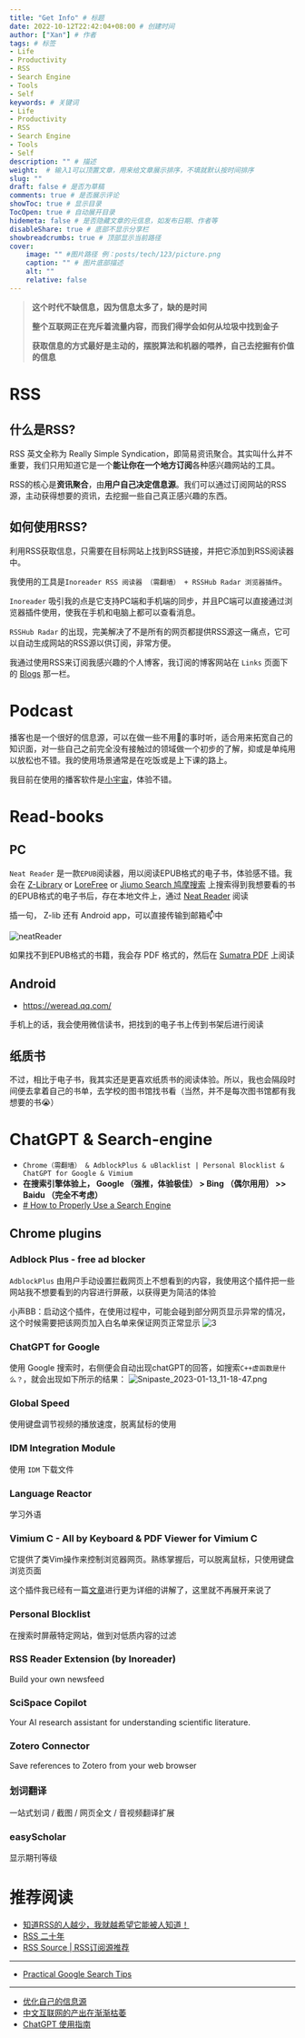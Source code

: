 ```yaml
---
title: "Get Info" # 标题
date: 2022-10-12T22:42:04+08:00 # 创建时间
author: ["Xan"] # 作者
tags: # 标签
- Life 
- Productivity
- RSS
- Search Engine
- Tools
- Self
keywords: # 关键词
- Life 
- Productivity
- RSS
- Search Engine
- Tools
- Self
description: "" # 描述
weight:  # 输入1可以顶置文章，用来给文章展示排序，不填就默认按时间排序
slug: ""
draft: false # 是否为草稿
comments: true # 是否展示评论
showToc: true # 显示目录
TocOpen: true # 自动展开目录
hidemeta: false # 是否隐藏文章的元信息，如发布日期、作者等
disableShare: true # 底部不显示分享栏
showbreadcrumbs: true # 顶部显示当前路径
cover:
    image: "" #图片路径 例：posts/tech/123/picture.png
    caption: "" # 图片底部描述
    alt: ""
    relative: false
---
```


>**这个时代不缺信息，因为信息太多了，缺的是时间**
>
> **整个互联网正在充斥着流量内容，而我们得学会如何从垃圾中找到金子**
> 
> **获取信息的方式最好是主动的，摆脱算法和机器的喂养，自己去挖掘有价值的信息**
# RSS
## 什么是RSS?
RSS 英文全称为 Really Simple Syndication，即简易资讯聚合。其实叫什么并不重要，我们只用知道它是一个**能让你在一个地方订阅**各种感兴趣网站的工具。

RSS的核心是**资讯聚合**，由**用户自己决定信息源**。我们可以通过订阅网站的RSS源，主动获得想要的资讯，去挖掘一些自己真正感兴趣的东西。

## 如何使用RSS?
利用RSS获取信息，只需要在目标网站上找到RSS链接，并把它添加到RSS阅读器中。

我使用的工具是`Inoreader RSS 阅读器 （需翻墙） + RSSHub Radar 浏览器插件`。

`Inoreader` 吸引我的点是它支持PC端和手机端的同步，并且PC端可以直接通过浏览器插件使用，使我在手机和电脑上都可以查看消息。

`RSSHub Radar` 的出现，完美解决了不是所有的网页都提供RSS源这一痛点，它可以自动生成网站的RSS源以供订阅，非常方便。

我通过使用RSS来订阅我感兴趣的个人博客，我订阅的博客网站在 `Links` 页面下的 [Blogs](https://xancoding.cn/links/#blogs) 那一栏。
# Podcast
播客也是一个很好的信息源，可以在做一些不用🧠的事时听，适合用来拓宽自己的知识面，对一些自己之前完全没有接触过的领域做一个初步的了解，抑或是单纯用以放松也不错。我的使用场景通常是在吃饭或是上下课的路上。  

我目前在使用的播客软件是[小宇宙](https://www.xiaoyuzhoufm.com/)，体验不错。
# Read-books
## PC
`Neat Reader` 是一款`EPUB`阅读器，用以阅读EPUB格式的电子书，体验感不错。我会在 [Z-Library](https://zh.z-lib.org/) or [LoreFree](https://lorefree.com/)  or [Jiumo Search 鸠摩搜索](https://www.jiumodiary.com/) 上搜索得到我想要看的书的EPUB格式的电子书后，存在本地文件上，通过 [Neat Reader](https://www.neat-reader.com/) 阅读

插一句， Z-lib 还有 Android app，可以直接传输到邮箱📫中

![neatReader](https://bu.dusays.com/2022/10/30/635e1cf8284ec.png)

如果找不到EPUB格式的书籍，我会存 PDF 格式的，然后在 [Sumatra PDF](https://www.sumatrapdfreader.org/free-pdf-reader) 上阅读

## Android
- https://weread.qq.com/

手机上的话，我会使用微信读书，把找到的电子书上传到书架后进行阅读

## 纸质书
不过，相比于电子书，我其实还是更喜欢纸质书的阅读体验。所以，我也会隔段时间便去拿着自己的书单，去学校的图书馆找书看（当然，并不是每次图书馆都有我想要的书😭） 

# ChatGPT & Search-engine
- `Chrome（需翻墙） & AdblockPlus & uBlacklist | Personal Blocklist & ChatGPT for Google & Vimium`
- **在搜索引擎体验上， Google （强推，体验极佳） > Bing （偶尔用用） >> Baidu （完全不考虑）**
- [# How to Properly Use a Search Engine](https://www.instructables.com/How-to-Properly-Use-a-Search-Engine/)
## Chrome plugins
### Adblock Plus - free ad blocker
`AdblockPlus` 由用户手动设置拦截网页上不想看到的内容，我使用这个插件把一些网站我不想要看到的内容进行屏蔽，以获得更为简洁的体验   

小声BB：启动这个插件，在使用过程中，可能会碰到部分网页显示异常的情况，这个时候需要把该网页加入白名单来保证网页正常显示
![3](https://bu.dusays.com/2022/11/14/6371b54d0642a.png)

### ChatGPT for Google 
使用 Google 搜索时，右侧便会自动出现chatGPT的回答，如搜索`C++虚函数是什么？`，就会出现如下所示的结果：
![Snipaste_2023-01-13_11-18-47.png](https://bu.dusays.com/2023/01/13/63c0cda30c70c.png)

### Global Speed 
使用键盘调节视频的播放速度，脱离鼠标的使用

### IDM Integration Module
使用 `IDM` 下载文件

### **Language Reactor**
学习外语

### Vimium C - All by Keyboard & PDF Viewer for Vimium C
它提供了类Vim操作来控制浏览器网页。熟练掌握后，可以脱离鼠标，只使用键盘浏览页面

这个插件我已经有一篇[文章](https://xancoding.cn/posts/vimium/)进行更为详细的讲解了，这里就不再展开来说了

### Personal Blocklist
在搜索时屏蔽特定网站，做到对低质内容的过滤  

### RSS Reader Extension (by Inoreader)
Build your own newsfeed

### **SciSpace Copilot**
Your AI research assistant for understanding scientific literature.

### Zotero Connector
Save references to Zotero from your web browser

### 划词翻译
一站式划词 / 截图 / 网页全文 / 音视频翻译扩展

### easyScholar
显示期刊等级

# 推荐阅读
- [知道RSS的人越少，我就越希望它能被人知道！](https://zhuanlan.zhihu.com/p/349349861)   
- [RSS 二十年](https://mp.weixin.qq.com/s/VUhz2Tg08UqYSAZB6nU9MQ)  
- [RSS Source | RSS订阅源推荐](https://rss-source.com/)  
***
- [Practical Google Search Tips](http://haoeric.github.io/Google-search-grammar/)
***
- [优化自己的信息源](https://catcoding.me/p/get-better-info/)  
- [中文互联网的产出在渐渐枯萎](https://www.zhihu.com/question/49684783/answer/2305132342)  
- [ChatGPT 使用指南](https://zhuanlan.zhihu.com/p/589201080)
